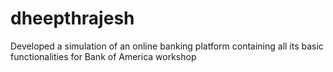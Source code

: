 # dheepthrajesh
Developed a simulation of an online banking platform containing all its basic functionalities for Bank of America workshop
